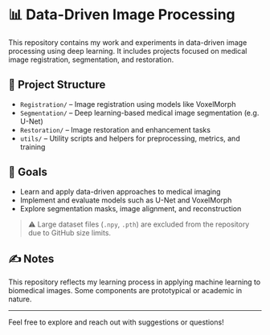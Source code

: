 # 📊 Data-Driven Image Processing

This repository contains my work and experiments in data-driven image processing using deep learning. It includes projects focused on medical image registration, segmentation, and restoration.

## 📁 Project Structure

- `Registration/` – Image registration using models like VoxelMorph
- `Segmentation/` – Deep learning-based medical image segmentation (e.g. U-Net)
- `Restoration/` – Image restoration and enhancement tasks
- `utils/` – Utility scripts and helpers for preprocessing, metrics, and training

## 🚀 Goals

- Learn and apply data-driven approaches to medical imaging
- Implement and evaluate models such as U-Net and VoxelMorph
- Explore segmentation masks, image alignment, and reconstruction

> ⚠️ Large dataset files (`.npy`, `.pth`) are excluded from the repository due to GitHub size limits.

## ✍️ Notes

This repository reflects my learning process in applying machine learning to biomedical images. Some components are prototypical or academic in nature.

---

Feel free to explore and reach out with suggestions or questions!
